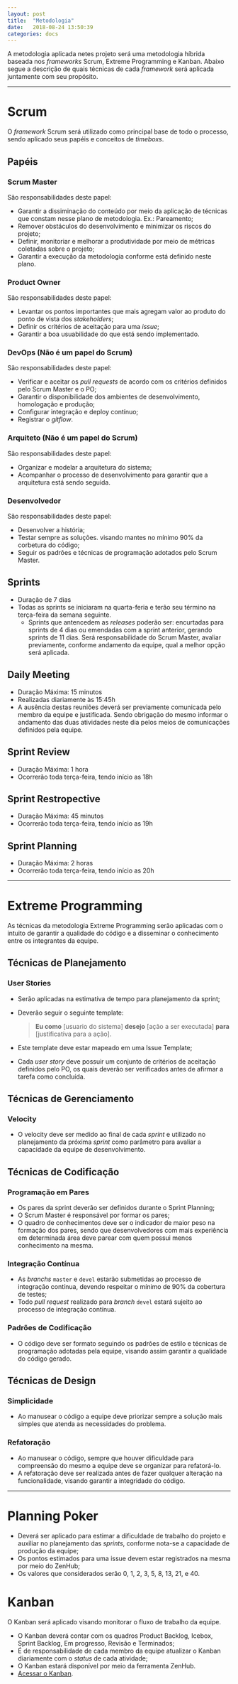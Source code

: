```yaml
---
layout: post
title:  "Metodologia"
date:   2018-08-24 13:50:39
categories: docs
---
```


A metodologia aplicada netes projeto será uma metodologia híbrida baseada nos _frameworks_ Scrum, Extreme Programming e Kanban. Abaixo segue a descrição de quais técnicas de cada _framework_ será aplicada juntamente com seu propósito.

---
# Scrum

O _framework_ Scrum será utilizado como principal base de todo o processo, sendo aplicado seus papéis e conceitos de _timeboxs_.

## Papéis

### Scrum Master
São responsabilidades deste papel:
* Garantir a dissiminação do conteúdo por meio da aplicação de técnicas que constam nesse plano de metodologia. Ex.: Pareamento;
* Remover obstáculos do desenvolvimento e minimizar os riscos do projeto;
* Definir, monitoriar e melhorar a produtividade por meio de métricas coletadas sobre o projeto;
* Garantir a execução da metodologia conforme está definido neste plano.

### Product Owner
São responsabilidades deste papel:
* Levantar os pontos importantes que mais agregam valor ao produto do ponto de vista dos _stakeholders_;
* Definir os critérios de aceitação para uma _issue_;
* Garantir a boa usuabilidade do que está sendo implementado.

### DevOps (Não é um papel do Scrum)
São responsabilidades deste papel:
* Verificar e aceitar os _pull requests_ de acordo com os critérios definidos pelo Scrum Master e o PO;
* Garantir o disponibilidade dos ambientes de desenvolvimento, homologação e produção;
* Configurar integração e deploy contínuo;
* Registrar o _gitflow_.

### Arquiteto (Não é um papel do Scrum)
São responsabilidades deste papel:
* Organizar e modelar a arquitetura do sistema;
* Acompanhar o processo de desenvolvimento para garantir que a arquitetura está sendo seguida.

### Desenvolvedor
São responsabilidades deste papel:
* Desenvolver a história;
* Testar sempre as soluções. visando mantes no mínimo 90% da corbetura do código;
* Seguir os padrões e técnicas de programação adotados pelo Scrum Master.

## Sprints
* Duração de 7 dias
* Todas as sprints se iniciaram na quarta-feria e terão seu término na terça-feira da semana seguinte.
  * Sprints que antencedem as _releases_ poderão ser: encurtadas para sprints de 4 dias ou emendadas com a sprint anterior, gerando sprints de 11 dias. Será responsabilidade do Scrum Master, avaliar previamente, conforme andamento da equipe, qual a melhor opção será aplicada.

## Daily Meeting
* Duração Máxima: 15 minutos
* Realizadas diariamente às 15:45h
* A ausência destas reuniões deverá ser previamente comunicada pelo membro da equipe e justificada. Sendo obrigação do mesmo informar o andamento das duas atividades neste dia pelos meios de comunicações definidos pela equipe.

## Sprint Review
* Duração Máxima: 1 hora
* Ocorrerão toda terça-feira, tendo início as 18h

## Sprint Restropective
* Duração Máxima: 45 minutos
* Ocorrerão toda terça-feira, tendo início as 19h

## Sprint Planning
* Duração Máxima: 2 horas
* Ocorrerão toda terça-feira, tendo início as 20h

---
# Extreme Programming

As técnicas da metodologia Extreme Programming serão aplicadas com o intuito de garantir a qualidade do código e a disseminar o conhecimento entre os integrantes da equipe.

## Técnicas de Planejamento
### User Stories
* Serão aplicadas na estimativa de tempo para planejamento da sprint;
* Deverão seguir o seguinte template:

  <blockquote><b>Eu como</b> [usuario do sistema] <b>desejo</b> [ação a ser executada] <b>para</b> [justificativa para a ação].</blockquote>

* Este template deve estar mapeado em uma Issue Template; <!-- FIXME linkar o com template criado -->
* Cada _user story_ deve possuir um conjunto de critérios de aceitação definidos pelo PO, os quais deverão ser verificados antes de afirmar a tarefa como concluída.

## Técnicas de Gerenciamento
### Velocity
* O velocity deve ser medido ao final de cada _sprint_ e utilizado no planejamento da próxima _sprint_ como parâmetro para avaliar a capacidade da equipe de desenvolvimento.

## Técnicas de Codificação
### Programação em Pares
* Os pares da sprint deverão ser definidos durante o Sprint Planning;
* O Scrum Master é responsável por formar os pares;
* O quadro de conhecimentos deve ser o indicador de maior peso na formação dos pares, sendo que desenvolvedores com mais experiência em determinada área deve parear com quem possui menos conhecimento na mesma.

### Integração Contínua
* As _branchs_ `master` e `devel` estarão submetidas ao processo de integração contínua, devendo respeitar o mínimo de 90% da cobertura de testes;
* Todo _pull request_ realizado para _branch_ `devel` estará sujeito ao processo de integração contínua.
<!-- Metricas tbm estarão nesse processo?-->

### Padrões de Codificação
* O código deve ser formato seguindo os padrões de estilo e técnicas de programação adotadas pela equipe, visando assim garantir a qualidade do código gerado.

## Técnicas de Design
### Simplicidade
* Ao manusear o código a equipe deve priorizar sempre a solução mais simples que atenda as necessidades do problema.

### Refatoração
* Ao manusear o código, sempre que houver dificuldade para compreensão do mesmo a equipe deve se organizar para refatorá-lo.
* A refatoração deve ser realizada antes de fazer qualquer alteração na funcionalidade, visando garantir a integridade do código.

---

# Planning Poker
* Deverá ser aplicado para estimar a dificuldade de trabalho do projeto e auxiliar no planejamento das _sprints_, conforme nota-se a capacidade de produção da equipe;
* Os pontos estimados para uma issue devem estar registrados na mesma por meio do ZenHub;
* Os valores que considerados serão 0, 1, 2, 3, 5, 8, 13, 21, e 40.

# Kanban
O Kanban será aplicado visando monitorar o fluxo de trabalho da equipe.

* O Kanban deverá contar com os quadros Product Backlog, Icebox, Sprint Backlog, Em progresso, Revisão e Terminados;
* É de responsabilidade de cada membro da equipe atualizar o Kanban diariamente com o _status_ de cada atividade;
* O Kanban estará disponível por meio da ferramenta ZenHub.
* [Acessar o Kanban][zenhub].

[zenhub]: https://github.com/fga-eps-mds/RecomendaFGA/issues#zenhub
